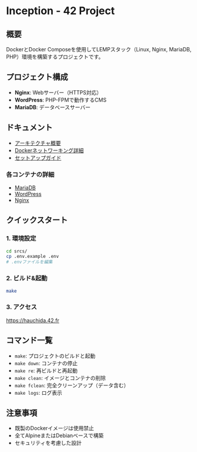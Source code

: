 # Inception - 42 Project

## 概要
DockerとDocker Composeを使用してLEMPスタック（Linux, Nginx, MariaDB, PHP）環境を構築するプロジェクトです。

## プロジェクト構成
- **Nginx**: Webサーバー（HTTPS対応）
- **WordPress**: PHP-FPMで動作するCMS
- **MariaDB**: データベースサーバー

## ドキュメント
- [アーキテクチャ概要](docs/architecture.md)
- [Dockerネットワーキング詳細](docs/docker-networking.md)
- [セットアップガイド](docs/setup.md)

### 各コンテナの詳細
- [MariaDB](srcs/requirements/mariadb/mariadb-container.md)
- [WordPress](srcs/requirements/wordpress/wordpress-container.md)
- [Nginx](srcs/requirements/nginx/nginx-container.md)

## クイックスタート

### 1. 環境設定
```bash
cd srcs/
cp .env.example .env
# .envファイルを編集
```

### 2. ビルド&起動
```bash
make
```

### 3. アクセス
https://hauchida.42.fr

## コマンド一覧
- `make`: プロジェクトのビルドと起動
- `make down`: コンテナの停止
- `make re`: 再ビルドと再起動
- `make clean`: イメージとコンテナの削除
- `make fclean`: 完全クリーンアップ（データ含む）
- `make logs`: ログ表示

## 注意事項
- 既製のDockerイメージは使用禁止
- 全てAlpineまたはDebianベースで構築
- セキュリティを考慮した設計
